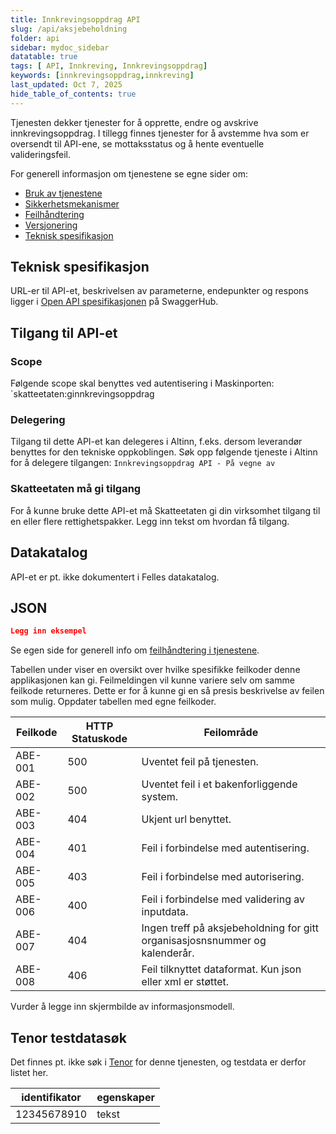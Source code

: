 ```yaml
---
title: Innkrevingsoppdrag API
slug: /api/aksjebeholdning
folder: api
sidebar: mydoc_sidebar
datatable: true
tags: [ API, Innkreving, Innkrevingsoppdrag]
keywords: [innkrevingsoppdrag,innkreving]
last_updated: Oct 7, 2025
hide_table_of_contents: true
---
```


<Summary>Tjenesten dekker tjenester for å opprette, endre og avskrive innkrevingsoppdrag. I tillegg finnes tjenester for å avstemme hva som er oversendt til API-ene, se mottaksstatus og å hente eventuelle valideringsfeil.</Summary>

<Tabs underline={true}>
<TabItem headerText="Om tjenesten" itemKey="itemKey-1" default>

For generell informasjon om tjenestene se egne sider om:

* [Bruk av tjenestene](../om/bruk.md)
* [Sikkerhetsmekanismer](../om/sikkerhet.md)
* [Feilhåndtering](../om/feil.md)
* [Versjonering](../om/versjoner.md)
* [Teknisk spesifikasjon](../om/tekniskspesifikasjon.md)

## Teknisk spesifikasjon

URL-er til API-et, beskrivelsen av parameterne, endepunkter og respons ligger i [Open API spesifikasjonen](https://app.swaggerhub.com/apis/skatteetaten/oppdragsinnkreving-api) på SwaggerHub.

## Tilgang til API-et

### Scope
Følgende scope skal benyttes ved autentisering i Maskinporten: `skatteetaten:ginnkrevingsoppdrag

### Delegering
Tilgang til dette API-et kan delegeres i Altinn, f.eks. dersom leverandør benyttes for den tekniske oppkoblingen. Søk
opp følgende tjeneste i Altinn for å delegere tilgangen: `Innkrevingsoppdrag API - På vegne av`

### Skatteetaten må gi tilgang
For å kunne bruke dette API-et må Skatteetaten gi din virksomhet tilgang til en eller flere rettighetspakker. Legg inn tekst om hvordan få tilgang.

## Datakatalog
API-et er pt. ikke dokumentert i Felles datakatalog.

</TabItem>
<TabItem headerText="Eksempler" itemKey="itemKey-2"> 

## JSON

```json
Legg inn eksempel
```

</TabItem>
<TabItem headerText="Feilkoder" itemKey="itemKey-3">

Se egen side for generell info om [feilhåndtering i tjenestene](../om/feil.md).

Tabellen under viser en oversikt over hvilke spesifikke feilkoder denne applikasjonen kan gi. Feilmeldingen vil kunne variere selv om samme feilkode returneres. Dette er for å kunne gi en så presis beskrivelse av feilen som mulig. Oppdater tabellen med egne feilkoder.

| Feilkode | HTTP Statuskode | Feilområde                                                                  |
|----------|-----------------|-----------------------------------------------------------------------------|
| ABE-001  | 500             | Uventet feil på tjenesten.                                                  |
| ABE-002  | 500             | Uventet feil i et bakenforliggende system.                                  |
| ABE-003  | 404             | Ukjent url benyttet.                                                        |
| ABE-004  | 401             | Feil i forbindelse med autentisering.                                       |
| ABE-005  | 403             | Feil i forbindelse med autorisering.                                        |
| ABE-006  | 400             | Feil i forbindelse med validering av inputdata.                             |
| ABE-007  | 404             | Ingen treff på aksjebeholdning for gitt organisasjosnsnummer og kalenderår. |
| ABE-008  | 406             | Feil tilknyttet dataformat. Kun json eller xml er støttet.                  |

</TabItem>
<TabItem headerText="Informasjonsmodell" itemKey="itemKey-4">

Vurder å legge inn skjermbilde av informasjonsmodell.

</TabItem>
<TabItem headerText="Test" itemKey="itemKey-5">

## Tenor testdatasøk

Det finnes pt. ikke søk i [Tenor](../test/tenor.md) for denne tjenesten, og testdata er derfor listet her.

| identifikator | egenskaper |
|---------------------|------------|
| 12345678910         | tekst       |

</TabItem>
</Tabs>
